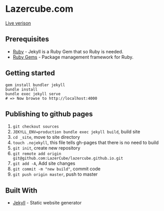 # Lazercube.com

[Live verison](https://lazercube.com/)

## Prerequisites

- [Ruby](https://www.ruby-lang.org/en/downloads/) - Jekyll is a Ruby Gem that so Ruby is needed.
- [Ruby Gems](https://rubygems.org/pages/download) - Package management framework for Ruby.

## Getting started

```shell  
gem install bundler jekyll
bundle install
bundle exec jekyll serve
# => Now browse to http://localhost:4000  
```

## Publishing to github pages

1. `git checkout sources`
1. `JEKYLL_ENV=production bundle exec jekyll build`, build site
1. `cd _site`, move to site directory
1. `touch .nojekyll`, this file tells gh-pages that there is no need to build
1. `git init`, create new repository
1. `git remote add origin git@github.com:LazerCube/lazercube.github.io.git`
1. `git add -A`, Add site changes
1. `git commit -m "new build"`, commit code
1. `git push origin master`, push to master

## Built With

- [Jekyll](https://jekyllrb.com/) - Static website generator
